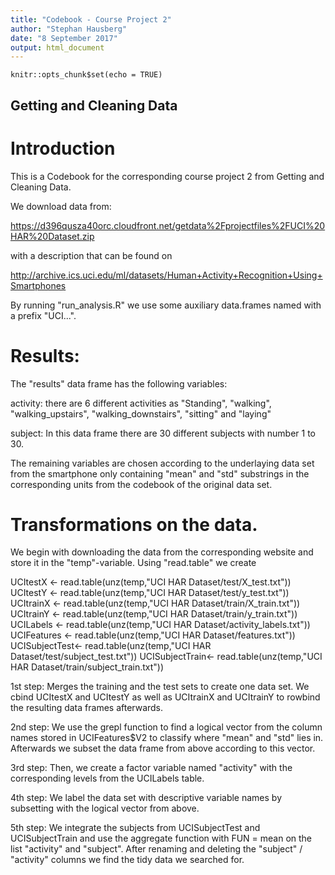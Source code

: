 ```yaml
---
title: "Codebook - Course Project 2"
author: "Stephan Hausberg"
date: "8 September 2017"
output: html_document
---
```


```{r setup, include=FALSE}
knitr::opts_chunk$set(echo = TRUE)
```

## Getting and Cleaning Data

# Introduction 
This is a Codebook for the corresponding course project 2 from Getting and Cleaning Data.

We download data from:

https://d396qusza40orc.cloudfront.net/getdata%2Fprojectfiles%2FUCI%20HAR%20Dataset.zip 

with a description that can be found on

http://archive.ics.uci.edu/ml/datasets/Human+Activity+Recognition+Using+Smartphones

By running "run_analysis.R" we use some auxiliary data.frames named with a prefix "UCI...".

# Results: 
The "results" data frame has the following variables:

activity: there are 6 different activities as "Standing", "walking", "walking_upstairs", "walking_downstairs", "sitting" and "laying"

subject: In this data frame there are 30 different subjects with number 1 to 30.

The remaining variables are chosen according to the underlaying data set from the smartphone only containing "mean" and "std" substrings in the corresponding units from the codebook of the original data set.

# Transformations on the data.

We begin with downloading the data from the corresponding website and store it in the "temp"-variable. Using "read.table" we create 

UCItestX <- read.table(unz(temp,"UCI HAR Dataset/test/X_test.txt"))
UCItestY <- read.table(unz(temp,"UCI HAR Dataset/test/y_test.txt"))
UCItrainX <- read.table(unz(temp,"UCI HAR Dataset/train/X_train.txt"))
UCItrainY <- read.table(unz(temp,"UCI HAR Dataset/train/y_train.txt"))
UCILabels <- read.table(unz(temp,"UCI HAR Dataset/activity_labels.txt"))
UCIFeatures <- read.table(unz(temp,"UCI HAR Dataset/features.txt"))
UCISubjectTest<- read.table(unz(temp,"UCI HAR Dataset/test/subject_test.txt"))
UCISubjectTrain<- read.table(unz(temp,"UCI HAR Dataset/train/subject_train.txt"))

1st step: Merges the training and the test sets to create one data set.
We cbind UCItestX and UCItestY as well as UCItrainX and UCItrainY to rowbind the resulting data frames afterwards. 

2nd step: We use the grepl function to find a logical vector from the column names stored in UCIFeatures$V2 to classify where "mean" and "std" lies in. Afterwards we subset the data frame from above according to this vector.

3rd step: Then, we create a factor variable named "activity" with the corresponding levels from the UCILabels table. 

4th step: We label the data set with descriptive variable names by subsetting with the logical vector from above.

5th step: We integrate the subjects from UCISubjectTest and UCISubjectTrain and use the aggregate function with FUN = mean on the list "activity" and "subject". After renaming and deleting the  "subject" / "activity" columns we find the tidy data we searched for.